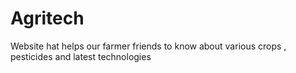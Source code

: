 # Agritech
Website hat helps our farmer friends to know about various crops , pesticides and latest technologies
